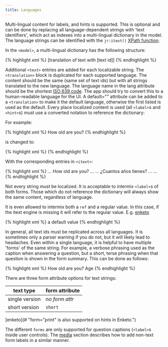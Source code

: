 ```yaml
---
title: Languages 
---
```


Multi-lingual content for labels, and hints is supported. This is optional and can be done by replacing all language-dependent strings with 'text identifiers', which act as indexes into a multi-lingual dictionary in the model. The language strings can be identified with the `jr:itext()` [XPath function](#xpath-functions).

In the `<model>`, a multi-lingual dictionary has the following structure:

{% highlight xml %}
<itext>
    <translation lang="[language ISO 639 code]" default="true()">
        <text id="[text id]">
            <value>[translation of text with [text id]]</value>
        </text>
    </translation>
</itext>
{% endhighlight %}

Additional `<text>` entries are added for each localizable string. The `<translation>` block is duplicated for each supported language. The content should be the same (same set of text ids) but with all strings translated to the new language. The language name in the lang attribute should be the shortest [ISO 639 code](http://www.loc.gov/standards/iso639-2/php/code_list.php). The app should try to convert this to a human-readable language for the UI. A default="" attribute can be added to a `<translation>` to make it the default language, otherwise the first listed is used as the default.
Every place localized content is used (all `<label>`s and `<hint>`s) must use a converted notation to reference the dictionary:

For example:

{% highlight xml %}
<label>How old are you?</label>
{% endhighlight %}

is changed to:

{% highlight xml %}
<label ref="jr:itext('how-old')" />
{% endhighlight %}

With the corresponding entries in `<itext>`:

{% highlight xml %}
<translation lang="English">
    ...
    <text id="how-old">
        <value>How old are you?</value>
    </text>
    ...
</translation>
<translation lang="Spanish">
    ...
    <text id="how-old">
        <value>¿Cuantos años tienes?</value>
    </text>
    ...
</translation>
...
{% endhighlight %}

Not every string must be localized. It is acceptable to intermix `<label>`s of both forms. Those which do not reference the dictionary will always show the same content, regardless of language.

It is even allowed to intermix both a `ref` and a regular value. In this case, if the itext engine is missing it will refer to the regular value. E.g.
[enketo](# "not in Enketo")

{% highlight xml %}
<label ref="jr:itext('mykey')">a default value</label>
{% endhighlight %}

In general, all text ids must be replicated across all languages. It is sometimes only a parser warning if you do not, but it will likely lead to headaches.
Even within a single language, it is helpful to have multiple 'forms' of the same string. For example, a verbose phrasing used as the caption when answering a question, but a short, terse phrasing when that question is shown in the form summary. This can be done as follows:

{% highlight xml %}
<text id="how-old">
    <value form="long">How old are you?</value>
    <value form="short">Age</value>
</text>
{% endhighlight %}

There are three form attribute options for text strings:

| text type       | form attribute
|-----------------|----------------|
| single version  | _no form attr_ |
| short version   |  `short`       |

[enketo](# "form="print" is also supported on hints in Enketo.")

The different `forms` are only supported for question captions (`<label>`s inside user controls). The [media](#media) section describes how to add non-text form labels in a similar manner.
